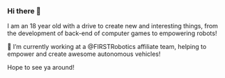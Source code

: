 ### Hi there 👋

I am an 18 year old with a drive to create new and interesting things, from the development of back-end of computer games to empowering robots! 

🔭 I’m currently working at a @FIRSTRobotics affiliate team, helping to empower and create awesome autonomous vehicles!

Hope to see ya around!

<!--
**LegitimatelyRyan/LegitimatelyRyan** is a ✨ _special_ ✨ repository because its `README.md` (this file) appears on your GitHub profile.

Here are some ideas to get you started:

-  ...
- 🌱 I’m currently learning ...
- 👯 I’m looking to collaborate on ...
- 🤔 I’m looking for help with ...
- 💬 Ask me about ...
- 📫 How to reach me: ...
- 😄 Pronouns: ...
- ⚡ Fun fact: ...
-->
